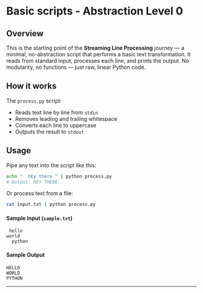 # Basic scripts - Abstraction Level 0

## Overview

This is the starting point of the **Streaming Line Processing** journey — a minimal, no-abstraction script that performs a basic text transformation. It reads from standard input, processes each line, and prints the output. No modularity, no functions — just raw, linear Python code.

## How it works

The `process.py` script:

* Reads text line by line from `stdin`
* Removes leading and trailing whitespace
* Converts each line to uppercase
* Outputs the result to `stdout`

## Usage

Pipe any text into the script like this:

```bash
echo "  hEy there " | python process.py
# Output: HEY THERE
```

Or process text from a file:

```bash
cat input.txt | python process.py
```

#### Sample Input (`sample.txt`)

```
 hello
world
  python  
```

#### Sample Output

```
HELLO
WORLD
PYTHON
```

---

